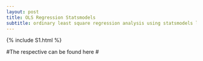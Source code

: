 ```yaml
---
layout: post
title: OLS Regression Statsmodels
subtitle: ordinary least square regression analysis using statsmodels library
---
```


{% include S1.html %}

#The respective can be found here
#<script src="https://gist.github.com/gowthamsharma/b7f96daac0aa9da407ac45e3da88797b.js"></script>
